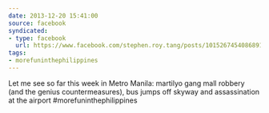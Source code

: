```yaml
---
date: 2013-12-20 15:41:00
source: facebook
syndicated:
- type: facebook
  url: https://www.facebook.com/stephen.roy.tang/posts/10152674540868912
tags:
- morefuninthephilippines
---
```


Let me see so far this week in Metro Manila: martilyo gang mall robbery (and the genius countermeasures), bus jumps off skyway and assassination at the airport #morefuninthephilippines